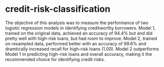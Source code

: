 # credit-risk-classification
The objective of this analysis was to measure the performance of two logistic regression models in identifying creditworthy borrowers.
Model 1, trained on the original data, achieved an accuracy of 94.4% but and did pretty well with high-risk loans, but had room to improve.
Model 2, trained on resampled data, performed better with an accuracy of 99.6% and dramtically increased recall for high-risk loans (1.00).
Model 2 outperforms Model 1 in predicting high-risk loans and overall accuracy, making it the recommended choice for identifying credit risks.
